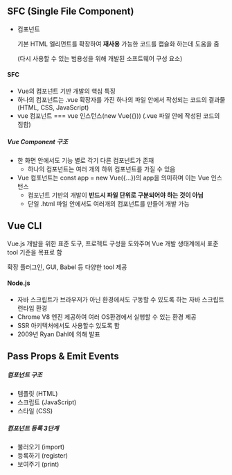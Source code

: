 ## SFC (Single File Component)

- 컴포넌트 

  기본 HTML 엘리먼트를 확장하여 **재사용** 가능한 코드를 캡슐화 하는데 도움을 줌

  (다시 사용할 수 있는 범용성을 위해 개발된 소프트웨어 구성 요소)



#### SFC

- Vue의 컴포넌트 기반 개발의 핵심 특징
- 하나의 컴포넌트는 .vue 확장자를 가진 하나의 파일 안에서 작성되는 코드의 결과물 (HTML, CSS, JavaScript)
- vue 컴포넌트 === vue 인스턴스(new Vue({})) (.vue 파일 안에 작성된 코드의 집합)



##### Vue Component 구조

- 한 화면 안에서도 기능 별로 각기 다른 컴포넌트가 존재 
  - 하나의 컴포넌트는 여러 개의 하위 컴포넌트를 가질 수 있음
- Vue 컴포넌트는 const app = new Vue({...})의 app을 의미하며 이는 Vue 인스턴스
  - 컴포넌트 기반의 개발이 **반드시 파일 단위로 구분되어야 하는 것이 아님**
  - 단일 .html 파일 안에서도 여러개의 컴포넌트를 만들어 개발 가능



## Vue CLI

Vue.js 개발을 위한 표준 도구, 프로젝트 구성을 도와주며 Vue 개발 생태계에서 표준 tool 기준을 목표로 함

확장 플러그인, GUI, Babel 등 다양한 tool 제공



#### Node.js

- 자바 스크립트가 브라우저가 아닌 환경에서도 구동할 수 있도록 하는 자바 스크립트 런타임 환경
- Chrome V8 엔진 제공하여 여러 OS환경에서 실행할 수 있는 환경 제공
- SSR 아키텍처에서도 사용할수 있도록 함
- 2009년 Ryan Dahl에 의해 발표





## Pass Props & Emit Events

##### 컴포넌트 구조

- 템플릿 (HTML)
- 스크립트 (JavaScript)
- 스타일 (CSS)



##### 컴포넌트 등록 3단계

- 불러오기 (import)
- 등록하기 (register)
- 보여주기 (print)